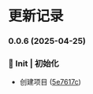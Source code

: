 # 更新记录

### 0.0.6 (2025-04-25)

### 🎉 Init | 初始化

- 创建项目 ([5e7617c](https://github.com/2NU71AN9/sl-format/commit/5e7617cf08a6032e3764c24cefc86f972eb38029))
